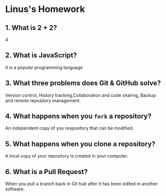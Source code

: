 # Linus's Homework

## 1. What is 2 + 2?

4

## 2. What is JavaScript?

It is a popular programming language

## 3. What three problems does Git & GitHub solve?

Version control, History tracking,Collaboration and code sharing, Backup and remote repository management.
## 4. What happens when you `fork` a repository?

An independent copy of you respository that can be modified.

## 5. What happens when you clone a repository?

A local copy of your repository is created in your computer.

## 6. What is a Pull Request?

When you pull a branch back in Git hub after it has been edited in another software.
